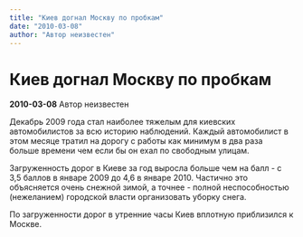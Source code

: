 ```yaml
---
title: "Киев догнал Москву по пробкам"
date: "2010-03-08"
author: "Автор неизвестен"
---
```


# Киев догнал Москву по пробкам

**2010-03-08** Автор неизвестен

Декабрь 2009 года стал наиболее тяжелым для киевских автомобилистов за всю историю наблюдений. Каждый автомобилист в этом месяце тратил на дорогу с работы как минимум в два раза больше времени чем если бы он ехал по свободным улицам.

Загруженность дорог в Киеве за год выросла больше чем на балл - с 3,5 баллов в январе 2009 до 4,6 в январе 2010. Частично это объясняется очень снежной зимой, а точнее - полной неспособностью (нежеланием) городской власти организовать уборку снега.

По загруженности дорог в утренние часы Киев вплотную приблизился к Москве.